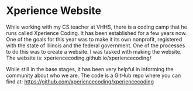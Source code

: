 # Xperience Website

While working with my CS teacher at VHHS, there is a coding camp that he runs called Xperience Coding. It has been established for a few years now. One of the goals for this year was to make it its own nonprofit, registered with the state of Illinois and the federal government. One of the processes to do this was to create a website. I was tasked with making the website. The website is: xperiencecoding.github.io/xperiencecoding/ 

While still in the base stages, it has been very helpful in informing the community about who we are. The code is a GitHub repo where you can find at: https://github.com/xperiencecoding/xperiencecoding
